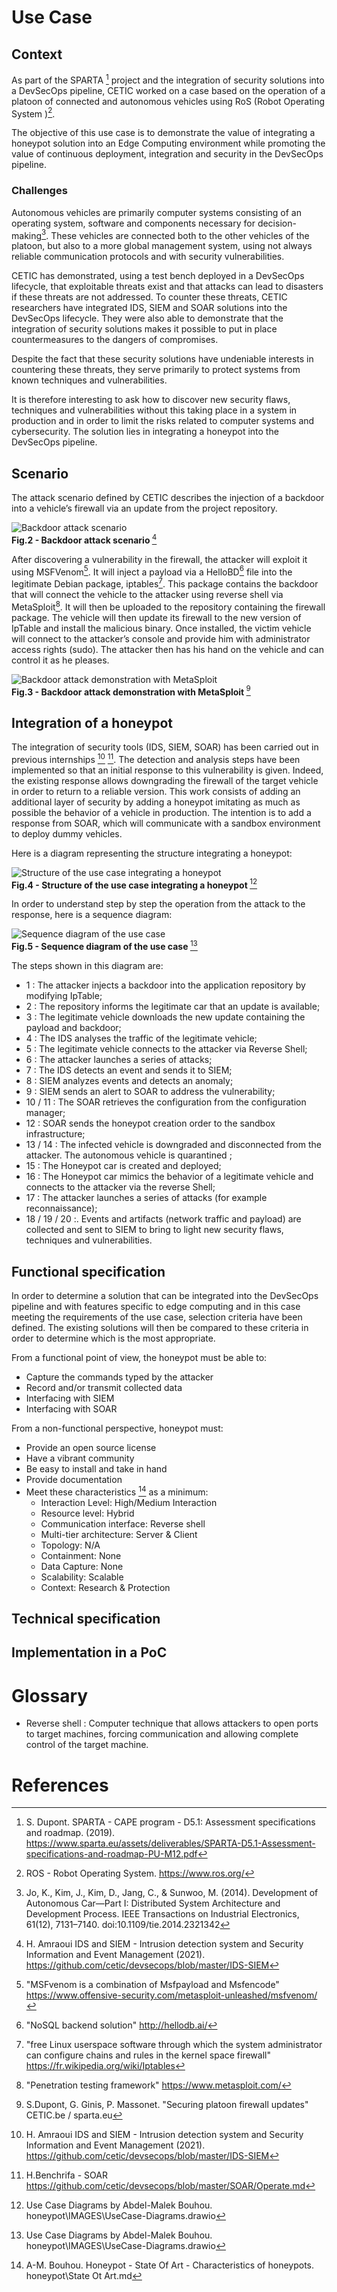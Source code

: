 # Use Case
## Context
As part of the SPARTA [^4] project and the integration of security solutions into a DevSecOps pipeline, CETIC worked on a case based on the operation of a platoon of connected and autonomous vehicles using RoS (Robot Operating System )[^5].

The objective of this use case is to demonstrate the value of integrating a honeypot solution into an Edge Computing environment while promoting the value of continuous deployment, integration and security in the DevSecOps pipeline.

### Challenges
Autonomous vehicles are primarily computer systems consisting of an operating system, software and components necessary for decision-making[^6].
These vehicles are connected both to the other vehicles of the platoon, but also to a more global management system, using not always reliable communication protocols and with security vulnerabilities.

CETIC has demonstrated, using a test bench deployed in a DevSecOps lifecycle, that exploitable threats exist and that attacks can lead to disasters if these threats are not addressed.
To counter these threats, CETIC researchers have integrated IDS, SIEM and SOAR solutions into the DevSecOps lifecycle. They were also able to demonstrate that the integration of security solutions makes it possible to put in place countermeasures to the dangers of compromises.

Despite the fact that these security solutions have undeniable interests in countering these threats, they serve primarily to protect systems from known techniques and vulnerabilities.

It is therefore interesting to ask how to discover new security flaws, techniques and vulnerabilities without this taking place in a system in production and in order to limit the risks related to computer systems and cybersecurity. The solution lies in integrating a honeypot into the DevSecOps pipeline.

## Scenario
The attack scenario defined by CETIC describes the injection of a backdoor into a vehicle’s firewall via an update from the project repository.

![Backdoor attack scenario ](/IMAGES/Backdoorpng.png)  
<b> Fig.2 - Backdoor attack scenario </b> [^2]  

After discovering a vulnerability in the firewall, the attacker will exploit it using MSFVenom[^7]. It will inject a payload via a HelloBD[^8] file into the legitimate Debian package, iptables[^9]. This package contains the backdoor that will connect the vehicle to the attacker using reverse shell via MetaSploit[^10]. It will then be uploaded to the repository containing the firewall package.
The vehicle will then update its firewall to the new version of IpTable and install the malicious binary. Once installed, the victim vehicle will connect to the attacker’s console and provide him with administrator access rights (sudo).
The attacker then has his hand on the vehicle and can control it as he pleases.

![Backdoor attack demonstration with MetaSploit ](/IMAGES/MetaSploit.png)  
<b> Fig.3 - Backdoor attack demonstration with MetaSploit </b> [^11]  

## Integration of a honeypot

The integration of security tools (IDS, SIEM, SOAR) has been carried out in previous internships [^2] [^12]. The detection and analysis steps have been implemented so that an initial response to this vulnerability is given.
Indeed, the existing response allows downgrading the firewall of the target vehicle in order to return to a reliable version.
This work consists of adding an additional layer of security by adding a honeypot imitating as much as possible the behavior of a vehicle in production. The intention is to add a response from SOAR, which will communicate with a sandbox environment to deploy dummy vehicles.

Here is a diagram representing the structure integrating a honeypot:

![Structure of the use case integrating a honeypot](/IMAGES/UseCase-stucture.png)  
<b> Fig.4 - Structure of the use case integrating a honeypot </b> [^3]  

In order to understand step by step the operation from the attack to the response, here is a sequence diagram: 

![Sequence diagram of the use case](/IMAGES/UseCase-sequence.png)  
<b> Fig.5 - Sequence diagram of the use case </b> [^3]  

The steps shown in this diagram are:
- 1 : The attacker injects a backdoor into the application repository by modifying IpTable;
- 2 : The repository informs the legitimate car that an update is available;
- 3 : The legitimate vehicle downloads the new update containing the payload and backdoor;
- 4 : The IDS analyses the traffic of the legitimate vehicle;
- 5 : The legitimate vehicle connects to the attacker via Reverse Shell;
- 6 : The attacker launches a series of attacks;
- 7 : The IDS detects an event and sends it to SIEM;
- 8 : SIEM analyzes events and detects an anomaly;
- 9 : SIEM sends an alert to SOAR to address the vulnerability;
- 10 / 11 : The SOAR retrieves the configuration from the configuration manager;
- 12 : SOAR sends the honeypot creation order to the sandbox infrastructure;
- 13 / 14 : The infected vehicle is downgraded and disconnected from the attacker. The autonomous vehicle is quarantined ;
- 15 : The Honeypot car is created and deployed;
- 16 : The Honeypot car mimics the behavior of a legitimate vehicle and connects to the attacker via the reverse Shell;
- 17 : The attacker launches a series of attacks (for example reconnaissance);
- 18 / 19 / 20 :. Events and artifacts (network traffic and payload) are collected and sent to SIEM to bring to light new security flaws, techniques and vulnerabilities.

## Functional specification

In order to determine a solution that can be integrated into the DevSecOps pipeline and with features specific to edge computing and in this case meeting the requirements of the use case, selection criteria have been defined.
The existing solutions will then be compared to these criteria in order to determine which is the most appropriate.

From a functional point of view, the honeypot must be able to:
* Capture the commands typed by the attacker
* Record and/or transmit collected data
* Interfacing with SIEM
* Interfacing with SOAR

From a non-functional perspective, honeypot must:
* Provide an open source license
* Have a vibrant community
* Be easy to install and take in hand
* Provide documentation
* Meet these characteristics [^13] as a minimum:
    * Interaction Level: High/Medium Interaction
    * Resource level: Hybrid
    * Communication interface: Reverse shell
    * Multi-tier architecture: Server & Client
    * Topology: N/A
    * Containment: None
    * Data Capture: None
    * Scalability: Scalable
    * Context: Research & Protection


## Technical specification

## Implementation in a PoC

# Glossary
* Reverse shell : Computer technique that allows attackers to open ports to target machines, forcing communication and allowing complete control of the target machine.

# References 
[^1]: R. Passerone et al., "A Methodology for the Design of Safety-Compliant and Secure Communication of Autonomous Vehicles," in IEEE Access, vol. 7, pp. 125022-125037, 2019, doi: 10.1109/ACCESS.2019.2937453.  
[^2]: H. Amraoui IDS and SIEM - Intrusion detection system and Security Information and Event Management (2021).  https://github.com/cetic/devsecops/blob/master/IDS-SIEM 
[^3]: Use Case Diagrams by Abdel-Malek Bouhou. honeypot\IMAGES\UseCase-Diagrams.drawio  
[^4]: S. Dupont. SPARTA - CAPE program - D5.1: Assessment specifications and roadmap. (2019). https://www.sparta.eu/assets/deliverables/SPARTA-D5.1-Assessment-specifications-and-roadmap-PU-M12.pdf  
[^5]: ROS - Robot Operating System. https://www.ros.org/  
[^6]: Jo, K., Kim, J., Kim, D., Jang, C., & Sunwoo, M. (2014). Development of Autonomous Car—Part I: Distributed System Architecture and Development Process. IEEE Transactions on Industrial Electronics, 61(12), 7131–7140. doi:10.1109/tie.2014.2321342 
[^7]: "MSFvenom is a combination of Msfpayload and Msfencode" https://www.offensive-security.com/metasploit-unleashed/msfvenom/
[^8]: "NoSQL backend solution" http://hellodb.ai/
[^9]: "free Linux userspace software through which the system administrator can configure chains and rules in the kernel space firewall" https://fr.wikipedia.org/wiki/Iptables
[^10]: "Penetration testing framework" https://www.metasploit.com/
[^11]: S.Dupont, G. Ginis, P. Massonet. "Securing platoon firewall updates" CETIC.be / sparta.eu
[^12]: H.Benchrifa - SOAR https://github.com/cetic/devsecops/blob/master/SOAR/Operate.md
[^13]: A-M. Bouhou. Honeypot - State Of Art - Characteristics of honeypots. honeypot\State Ot Art.md
